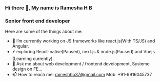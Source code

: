 ### Hi there 👋, My name is Ramesha H B

### Senior front end developer

Here are some of the things about me:

- 🔭 I’m currently working on JS frameworks like react.js(With TS/JS) and Angular.
- ⚡ exploring React-native(Paused), next.js & node.js(Paused) and Vuejs (Learning currently).
- 💬 Ask me about web development / frontend development, Systeme design on FE...
- 📫 How to reach me: rameshhb37@gmail.com  Mob: +91-9916045737
